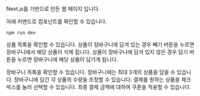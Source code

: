Next.js를 기반으로 만든 웹 페이지 입니다.

아래 커맨드로 컴포넌트를 확인할 수 있습니다.
```
npm run dev
```

상품 목록을 확인할 수 있습니다.
상품이 장바구니에 담겨 있는 경우 빼기 버튼을 누르면 장바구니에서 해당 상품이 삭제 됩니다.
상품이 장바구니에 담겨 있지 않은 경우 담기 버튼을 누르면 장바구니에 해당 상품이 담기게 됩니다.

장바구니 목록을 확인할 수 있습니다.
장바구니에는 최대 3개의 상품을 담을 수 있습니다.
장바구니에 담긴 각 상품의 수량을 조정할 수 있습니다.
결제를 원하는 상품을 체크박스를 눌러 선택할 수 있습니다.
최종 결제 금액에 대하여 쿠폰을 적용할 수 있습니다.
